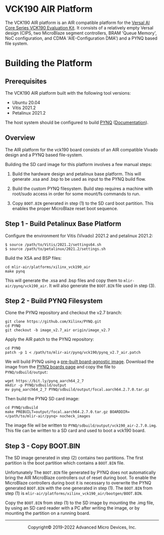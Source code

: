 # VCK190 AIR Platform

The VCK190 AIR platform is an AIR compatible platform for the [Versal AI Core Series VCK190 Evaluation Kit](https://www.xilinx.com/products/boards-and-kits/vck190.html). It consists of a relatively empty Versal design (CIPS, two MicroBlaze segment controllers, BRAM 'Queue Memory', NoC configuration, and CDMA 'AIE-Configuration DMA') and a PYNQ based file system.

# Building the Platform
## Prerequisites

The VCK190 AIR platform built with the following tool versions:
- Ubuntu 20.04
- Vitis 2021.2
- Petalinux 2021.2

The host system should be configured to build [PYNQ](git@gitenterprise.xilinx.com:jefff/PYNQ.git) ([Documentation](https://pynq.readthedocs.io/en/latest/pynq_sd_card.html#prepare-the-building-environment)).

## Overview

The AIR platform for the vck190 board consists of an AIR compatible Vivado design and a PYNQ based file-system.

Building the SD card image for this platform involves a few manual steps:

1. Build the hardware design and petalinux base platform. This will generate .xsa and .bsp to be used as input to the PYNQ build flow.

2. Build the custom PYNQ filesystem. Build step requires a machine with root/sudo access in order for some mount/fs commands to run.

3. Copy `BOOT.BIN` generated in step (1) to the SD card boot partition. This enables the proper MicroBlaze reset boot sequence.

## Step 1 - Build Petalinux Base Platform

Configure the environment for Vitis (Vivado) 2021.2 and petalinux 2021.2:

    $ source /path/to/Vitis/2021.2/settings64.sh
    $ source /path/to/petalinux/2021.2/settings.sh

Build the XSA and BSP files:

    cd mlir-air/platforms/xilinx_vck190_air
    make pynq

This will generate the .xsa and .bsp files and copy them to `mlir-air/pynq/vck190_air`. It will also generate the `BOOT.BIN` file used in step (3).

## Step 2 - Build PYNQ Filesystem

Clone the PYNQ repository and checkout the v2.7 branch:

    git clone https://github.com/Xilinx/PYNQ.git
    cd PYNQ
    git checkout -b image_v2.7_air origin/image_v2.7

Apply the AIR patch to the PYNQ repository:

    cd PYNQ
    patch -p 1 < /path/to/mlir-air/pynq/vck190/pynq_v2.7_air.patch

We will build PYNQ using a
[pre-built board-agnostic image](https://pynq.readthedocs.io/en/latest/pynq_sd_card.html#using-the-prebuilt-board-agnostic-imageCopy).
Download the image from the 
[PYNQ boards page](http://www.pynq.io/board.html/)
and copy the file to `PYNQ/sdbuild/output`:

    wget https://bit.ly/pynq_aarch64_2_7
    mkdir -p PYNQ/sdbuild/output
    mv pynq_aarch64_2_7 PYNQ/sdbuild/output/focal.aarch64.2.7.0.tar.gz

Then build the PYNQ SD card image:

    cd PYNQ/sdbuild
    make PREBUILT=output/focal.aarch64.2.7.0.tar.gz BOARDDIR=</path/to/mlir-air/pynq> nocheck_images 

The image file wil be written to `PYNQ/sdbuild/output/vck190_air-2.7.0.img`. This file can be written to a SD card and used to boot a vck190 board.

## Step 3 - Copy BOOT.BIN

The SD image generated in step (2) contains two partitions. The first partition is the boot partition which contains a `BOOT.BIN` file.

Unfortunately The `BOOT.BIN` file generated by PYNQ does not automatically bring the AIR MicroBlaze controllers out of reset during boot. To enable the MicroBlaze controllers during boot it is necessary to overwrite the PYNQ generated `BOOT.BIN` with the one generated in step (1). The `BOOT.BIN` from step (1) is `mlir-air/platforms/xilinx_vck190_air/bootgen/BOOT.BIN`.
 
Copy the `BOOT.BIN` from step (1) to the SD image by mounting the .img file, by using an SD card reader with a PC after writing the image, or by mounting the partition on a running board.

-----

<p align="center">Copyright&copy; 2019-2022 Advanced Micro Devices, Inc.</p>